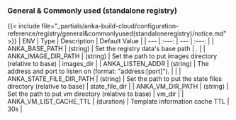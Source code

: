 

### General & Commonly used (standalone registry)
{{< include file="_partials/anka-build-cloud/configuration-reference/registry/general&commonlyused(standaloneregistry)/notice.md" >}}
| ENV | Type | Description | Default Value |
| --- | :---: | --- | :---: |
| ANKA_BASE_PATH | (string) | Set the registry data's base path | . |
| ANKA_IMAGE_DIR_PATH | (string) | Set the path to put images directory (relative to base) | images_dir |
| ANKA_LISTEN_ADDR | (string) | The address and port to listen on (format: "address:[port]"). |  |
| ANKA_STATE_FILE_DIR_PATH | (string) | Set the path to put the state files directory (relative to base) | state_file_dir |
| ANKA_VM_DIR_PATH | (string) | Set the path to put vm directory (relative to base) | vm_dir |
| ANKA_VM_LIST_CACHE_TTL | (duration) | Template information cache TTL | 30s |

